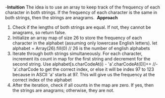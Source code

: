-**Intuition**
The idea is to use an array to keep track of the frequency of each character in both strings. If the frequency of each character is the same in both strings, then the strings are anagrams.
​
**Approach**
​
1. Check if the lengths of both strings are equal. If not, they cannot be anagrams, so return false.
2. Initialize an array map of size 26 to store the frequency of each character in the alphabet (assuming only lowercase English letters).
let alphabet = Array(26).fill(0) // 26 is the number of english alphabets
3. Iterate through both strings simultaneously. For each character, increment its count in map for the first string and decrement for the second string.
Use alphabet[s.charCodeAt(i) - 'a'.charCodeAt(0)]++ //- 'a'.charCode to get the correct index, or else it will be index 97 to 123 because in ASCII 'a' starts at 97. This will give us the frequency at the correct index of the alphabet
4. After the iteration, check if all counts in the map are zero. If yes, then the strings are anagrams; otherwise, they are not.
​
​